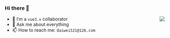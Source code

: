 ### Hi there 👋

<img align="right" src="https://github-readme-stats.vercel.app/api?username=edison1105&show_icons=true&icon_color=0366d6&text_color=24292e&bg_color=ffffff&hide_title=true" />

- 🔭 I’m a `vue3.x` collaborator
- 💬 Ask me about everything
- 📫 How to reach me: `daiwei521@126.com`
